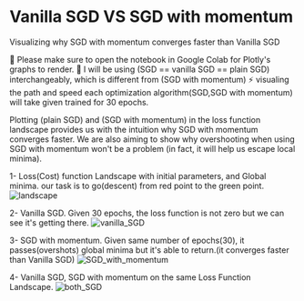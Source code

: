 # Vanilla SGD VS SGD with momentum

Visualizing why SGD with momentum converges faster than Vanilla SGD

🛑 Please make sure to open the notebook in Google Colab for Plotly's graphs to render.
🛑 I will be using (SGD == vanilla SGD == plain SGD) interchangeably, which is different from (SGD with momentum)
⚡ visualing the path and speed each optimization algorithm(SGD,SGD with momentum) will take given trained for 30 epochs.

Plotting (plain SGD) and (SGD with momentum) in the loss function landscape provides us with the intuition why SGD with momentum converges faster.
We are also aiming to show why overshooting when using SGD with momentum won't be a problem (in fact, it will help us escape local minima).



1- Loss(Cost) function Landscape with initial parameters, and Global minima. 
our task is to go(descent) from red point to the green point. 
![landscape](https://github.com/Hawar-Dzaee/SGD-with-momentum/assets/96496172/875c98fe-29d7-4936-88d7-be1b56722596)


2- Vanilla SGD. 
Given 30 epochs, the loss function is not zero but we can see it's getting there. 
![vanilla_SGD](https://github.com/Hawar-Dzaee/SGD-with-momentum/assets/96496172/27f6d87d-aab7-43fa-a831-8e4018eaffa9)


3- SGD with momentum. 
Given same number of epochs(30), it passes(overshots) global minima but it's able to return.(it converges faster than Vanilla SGD)
![SGD_with_momentum](https://github.com/Hawar-Dzaee/SGD-with-momentum/assets/96496172/91ebac4c-d8e1-4097-91ea-269e42bd2479)


4- Vanilla SGD, SGD with momentum on the same Loss Function Landscape.
![both_SGD](https://github.com/Hawar-Dzaee/SGD-with-momentum/assets/96496172/c64c3c43-513a-4445-923d-b8fb3708a864)

